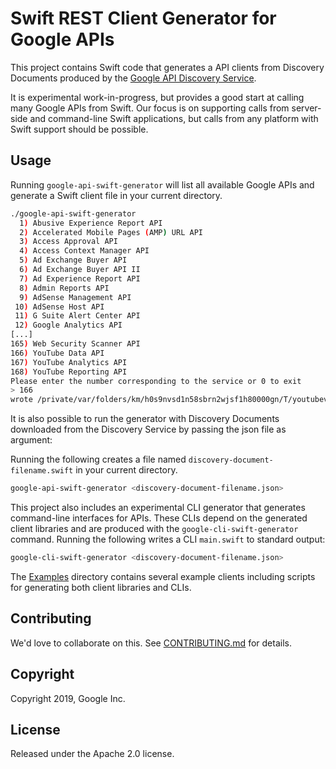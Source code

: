 # Swift REST Client Generator for Google APIs

This project contains Swift code that generates a API clients from Discovery Documents
produced by the [Google API Discovery Service](https://developers.google.com/discovery/).

It is experimental work-in-progress, but provides a good start
at calling many Google APIs from Swift. Our focus is on supporting
calls from server-side and command-line Swift applications, but
calls from any platform with Swift support should be possible.

## Usage

Running `google-api-swift-generator` will list all available Google APIs and generate a Swift client file in your current directory.

```sh
./google-api-swift-generator
  1) Abusive Experience Report API
  2) Accelerated Mobile Pages (AMP) URL API
  3) Access Approval API
  4) Access Context Manager API
  5) Ad Exchange Buyer API
  6) Ad Exchange Buyer API II
  7) Ad Experience Report API
  8) Admin Reports API
  9) AdSense Management API
 10) AdSense Host API
 11) G Suite Alert Center API
 12) Google Analytics API
[...]
165) Web Security Scanner API
166) YouTube Data API
167) YouTube Analytics API
168) YouTube Reporting API
Please enter the number corresponding to the service or 0 to exit
> 166
wrote /private/var/folders/km/h0s9nvsd1n58sbrn2wjsf1h80000gn/T/youtubev3.swift
```

It is also possible to run the generator with Discovery Documents downloaded from the Discovery Service by passing the json file as argument:

Running the following creates a file named `discovery-document-filename.swift` in your current directory.

```sh
google-api-swift-generator <discovery-document-filename.json>
```

This project also includes an experimental CLI generator that
generates command-line interfaces for APIs. These CLIs depend
on the generated client libraries and are produced with the
`google-cli-swift-generator` command. Running the following
writes a CLI `main.swift` to standard output:

```sh
google-cli-swift-generator <discovery-document-filename.json>
```

The [Examples](Examples) directory contains several example 
clients including scripts for generating both client libraries and 
CLIs.

## Contributing

We'd love to collaborate on this. See [CONTRIBUTING.md](CONTRIBUTING.md) for details.

## Copyright

Copyright 2019, Google Inc.

## License

Released under the Apache 2.0 license.
